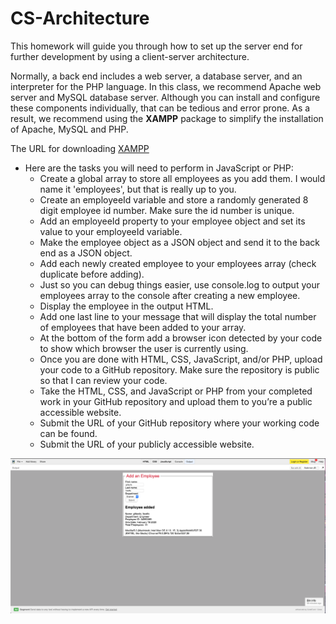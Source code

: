 # CS-Architecture

This homework will guide you through how to set up the server end for further development by using a client-server architecture.

Normally, a back end includes a web server, a database server, and an interpreter for the PHP language. In this class, we recommend Apache web server and MySQL database server. Although you can install and configure these components individually, that can be tedious and error prone. As a result, we recommend using the **XAMPP** package to simplify the installation of Apache, MySQL and PHP.

The URL for downloading [XAMPP](https://www.apachefriends.org/index.html)

- Here are the tasks you will need to perform in JavaScript or PHP:
  - Create a global array to store all employees as you add them. I would name it 'employees', but that is really up to you.
  - Create an employeeId variable and store a randomly generated 8 digit employee id number. Make sure the id number is unique.
  - Add an employeeId property to your employee object and set its value to your employeeId variable.
  - Make the employee object as a JSON object and send it to the back end as a JSON object.
  - Add each newly created employee to your employees array (check duplicate before adding).
  - Just so you can debug things easier, use console.log to output your employees array to the console after creating a new employee.
  - Display the employee in the output HTML.
  - Add one last line to your message that will display the total number of employees that have been added to your array.
  - At the bottom of the form add a browser icon detected by your code to show which browser the user is currently using.
  - Once you are done with HTML, CSS, JavaScript, and/or PHP, upload your code to a GitHub repository. Make sure the repository is public so that I can review your code.
  - Take the HTML, CSS, and JavaScript or PHP from your completed work in your GitHub repository and upload them to you’re a public accessible website.
  - Submit the URL of your GitHub repository where your working code can be found.
  - Submit the URL of your publicly accessible website.

![playground](./playground.png)
